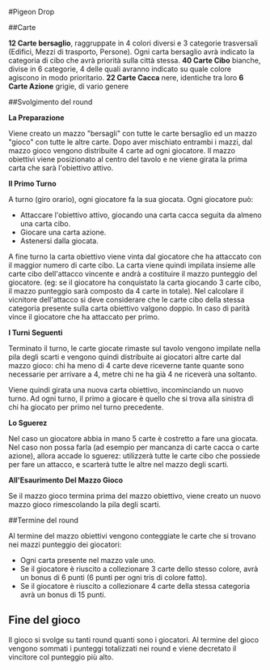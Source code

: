 #Pigeon Drop

##Carte

**12 Carte bersaglio**, raggruppate in 4 colori diversi e 3 categorie trasversali (Edifici, Mezzi di trasporto, Persone). Ogni carta bersaglio avrà indicato la categoria di cibo che avrà priorità sulla città stessa.
**40 Carte Cibo** bianche, divise in 6 categorie, 4 delle quali avranno indicato su quale colore agiscono in modo prioritario.
**22 Carte Cacca** nere, identiche tra loro
**6 Carte Azione** grigie, di vario genere

##Svolgimento del round

**La Preparazione**

Viene creato un mazzo "bersagli" con tutte le carte bersaglio ed un mazzo "gioco" con tutte le altre carte.
Dopo aver mischiato entrambi i mazzi, dal mazzo gioco vengono distribuite 4 carte ad ogni giocatore.
Il mazzo obiettivi viene posizionato al centro del tavolo e ne viene girata la prima carta che sarà l'obiettivo attivo.

**Il Primo Turno**

A turno (giro orario), ogni giocatore fa la sua giocata.
Ogni giocatore può:
- Attaccare l'obiettivo attivo, giocando una carta cacca seguita da almeno una carta cibo.
- Giocare una carta azione.
- Astenersi dalla giocata.

A fine turno la carta obiettivo viene vinta dal giocatore che ha attaccato con il maggior numero di carte cibo. La carta viene quindi impilata insieme alle carte cibo dell'attacco vincente e andrà a costituire il mazzo punteggio del giocatore. (eg: se il giocatore ha conquistato la carta giocando 3 carte cibo, il mazzo punteggio sarà composto da 4 carte in totale).
Nel calcolare il vicnitore dell'attacco si deve considerare che le carte cibo della stessa categoria presente sulla carta obiettivo valgono doppio.
In caso di parità vince il giocatore che ha attaccato per primo.

**I Turni Seguenti**

Terminato il turno, le carte giocate rimaste sul tavolo vengono impilate nella pila degli scarti e vengono quindi distribuite ai giocatori altre carte dal mazzo gioco: chi ha meno di 4 carte deve riceverne tante quante sono necessarie per arrivare a 4, metre chi ne ha già 4 ne riceverà una soltanto.

Viene quindi girata una nuova carta obiettivo, incominciando un nuovo turno.
Ad ogni turno, il primo a giocare è quello che si trova alla sinistra di chi ha giocato per primo nel turno precedente.

**Lo Sguerez**

Nel caso un giocatore abbia in mano 5 carte è costretto a fare una giocata. Nel caso non possa farla (ad esempio per mancanza di carte cacca o carte azione), allora accade lo sguerez: utilizzerà tutte le carte cibo che possiede per fare un attacco, e scarterà tutte le altre nel mazzo degli scarti.

**All'Esaurimento Del Mazzo Gioco**

Se il mazzo gioco termina prima del mazzo obiettivo, viene creato un nuovo mazzo gioco rimescolando la pila degli scarti.

##Termine del round

Al termine del mazzo obiettivi vengono conteggiate le carte che si trovano nei mazzi punteggio dei giocatori:
- Ogni carta presente nel mazzo vale uno.
- Se il giocatore è riuscito a collezionare 3 carte dello stesso colore, avrà un bonus di 6 punti (6 punti per ogni tris di colore fatto).
- Se il giocatore è riuscito a collezionare 4 carte della stessa categoria avrà un bonus di 15 punti.

## Fine del gioco

Il gioco si svolge su tanti round quanti sono i giocatori.
Al termine del gioco vengono sommati i punteggi totalizzati nei round e viene decretato il vincitore col punteggio più alto.

